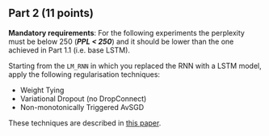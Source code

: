 ## Part 2 (11 points)
**Mandatory requirements**: For the following experiments the perplexity must be below 250 (***PPL < 250***) and it should be lower than the one achieved in Part 1.1 (i.e. base LSTM).

Starting from the `LM_RNN` in which you replaced the RNN with a LSTM model, apply the following regularisation techniques:
- Weight Tying 
- Variational Dropout (no DropConnect)
- Non-monotonically Triggered AvSGD 

These techniques are described in [this paper](https://openreview.net/pdf?id=SyyGPP0TZ).
